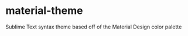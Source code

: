 material-theme
==============

Sublime Text syntax theme based off of the Material Design color palette
